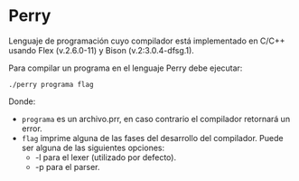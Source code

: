 # Perry

Lenguaje de programación cuyo compilador está implementado en C/C++ usando Flex (v.2.6.0-11) y Bison (v.2:3.0.4-dfsg.1).

Para compilar un programa en el lenguaje Perry debe ejecutar:

```
./perry programa flag
```

Donde:

* `programa` es un archivo.prr, en caso contrario el compilador retornará un error.
* `flag` imprime alguna de las fases del desarrollo del compilador. Puede ser alguna de las siguientes opciones:
    * -l para el lexer (utilizado por defecto).
    * -p para el parser.
